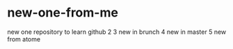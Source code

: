 # new-one-from-me
new one repository to learn github
2
3 new in brunch
4 new in master
5 new from atome 
